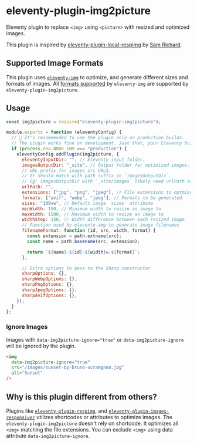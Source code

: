 # eleventy-plugin-img2picture

Eleventy plugin to replace `<img>` using `<picture>` with resized and optimized images.

This plugin is inspired by [eleventy-plugin-local-respimg](https://github.com/chromeos/static-site-scaffold-modules/tree/main/modules/eleventy-plugin-local-respimg) by [Sam Richard](https://twitter.com/Snugug/).

## Supported Image Formats

This plugin uses [`eleventy-img`](https://www.11ty.dev/docs/plugins/image/) to optimize, and generate different sizes and formats of images. All [formats supported](https://www.11ty.dev/docs/plugins/image/#output-formats) by `eleventy-img` are supported by `eleventy-plugin-img2picture`.

## Usage

```js
const img2picture = require("eleventy-plugin-img2picture");

module.exports = function (eleventyConfig) {
  // 👋 It's recommended to use the plugin only on production builds.
  // The plugin works fine on development. Just that, your Eleventy builds will be quite slow.
  if (process.env.NODE_ENV === "production") {
    eleventyConfig.addPlugin(img2picture, {
      eleventyInputDir: "", // Eleventy input folder.
      imagesOutputDir: "_site", // Output folder for optimized images.
      // URL prefix for images src URLS.
      // It should match with path suffix in `imagesOutputDir`.
      // Eg: imagesOutputDir with `_site/images` likely need urlPath as `/images/`
      urlPath: "",
      extensions: ["jpg", "png", "jpeg"], // File extensions to optmize
      formats: ["avif", "webp", "jpeg"], // Formats to be generated
      sizes: "100vw", // Default image `sizes` attribute
      minWidth: 150, // Minimum width to resize an image to
      maxWidth: 1500, // Maximum width to resize an image to
      widthStep: 150, // Width difference between each resized image
      // Function used by eleventy-img to generate image filenames
      filenameFormat: function (id, src, width, format) {
        const extension = path.extname(src);
        const name = path.basename(src, extension);

        return `${name}-${id}-${width}w.${format}`;
      },

      // Extra options to pass to the Sharp constructor
      sharpOptions: {},
      sharpWebpOptions: {},
      sharpPngOptions: {},
      sharpJpegOptions: {},
      sharpAvifOptions: {},
    });
  }
};
```

### Ignore Images

Images with `data-img2picture-ignore="true"` or `data-img2picture-ignore` will be ignored by the plugin.

```html
<img
  data-img2picture-ignore="true"
  src="/images/sunset-by-bruno-scramgnon.jpg"
  alt="Sunset"
/>
```

## Why is this plugin different from others?

Plugins like [`eleventy-plugin-respimg`](https://www.npmjs.com/package/eleventy-plugin-respimg), and [`eleventy-plugin-images-responsiver`](https://github.com/nhoizey/images-responsiver/tree/main/packages/eleventy-plugin-images-responsiver/) utilizes shortcodes or attributes to optimize images. The `eleventy-plugin-img2picture` doesn't rely on shortcode. It optimizes all `<img>` matching the file extensions. You can exclude `<img>` using data attribute `data-img2picture-ignore`.
